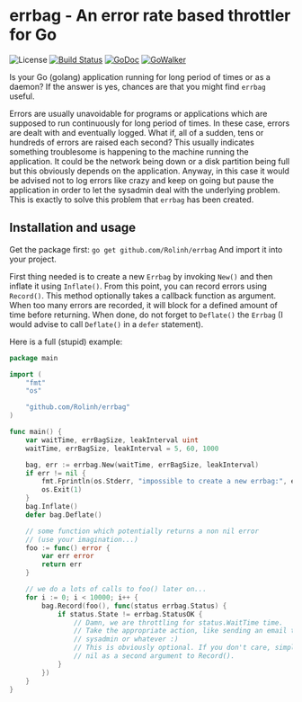 # errbag - An error rate based throttler for Go

![License](https://img.shields.io/badge/license-BSD-blue.svg)
[![Build Status](https://travis-ci.org/Rolinh/errbag.png?branch=master)](https://travis-ci.org/Rolinh/errbag)
[![GoDoc](http://godoc.org/github.com/Rolinh/errbag?status.svg)](http://godoc.org/github.com/Rolinh/errbag)
[![GoWalker](http://img.shields.io/badge/doc-gowalker-blue.svg?style=flat)](https://gowalker.org/github.com/Rolinh/errbag)

Is your Go (golang) application running for long period of times or as a daemon?
If the answer is yes, chances are that you might find `errbag` useful.

Errors are usually unavoidable for programs or applications which are supposed
to run continuously for long period of times. In these case, errors are dealt
with and eventually logged.  What if, all of a sudden, tens or hundreds of
errors are raised each second?  This usually indicates something troublesome is
happening to the machine running the application. It could be the network being
down or a disk partition being full but this obviously depends on the
application. Anyway, in this case it would be advised not to log errors like
crazy and keep on going but pause the application in order to let the sysadmin
deal with the underlying problem. This is exactly to solve this problem that
`errbag` has been created.

## Installation and usage

Get the package first: `go get github.com/Rolinh/errbag`
And import it into your project.

First thing needed is to create a new `Errbag` by invoking `New()` and then
inflate it using `Inflate()`. From this point, you can record errors using
`Record()`. This method optionally takes a callback function as argument. When
too many errors are recorded, it will block for a defined amount of time before
returning.
When done, do not forget to `Deflate()` the `Errbag` (I would advise to call
`Deflate()` in a `defer` statement).

Here is a full (stupid) example:

```go
package main

import (
	"fmt"
	"os"

	"github.com/Rolinh/errbag"
)

func main() {
	var waitTime, errBagSize, leakInterval uint
	waitTime, errBagSize, leakInterval = 5, 60, 1000

	bag, err := errbag.New(waitTime, errBagSize, leakInterval)
	if err != nil {
		fmt.Fprintln(os.Stderr, "impossible to create a new errbag:", err)
		os.Exit(1)
	}
	bag.Inflate()
	defer bag.Deflate()

	// some function which potentially returns a non nil error
	// (use your imagination...)
	foo := func() error {
		var err error
		return err
	}

	// we do a lots of calls to foo() later on...
	for i := 0; i < 10000; i++ {
		bag.Record(foo(), func(status errbag.Status) {
			if status.State != errbag.StatusOK {
				// Damn, we are throttling for status.WaitTime time.
				// Take the appropriate action, like sending an email to the
				// sysadmin or whatever :)
				// This is obviously optional. If you don't care, simply pass
				// nil as a second argument to Record().
			}
		})
	}
}
```
